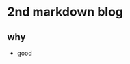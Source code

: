 <!--
@title: second test blog
@dest: ./html/second.html
@template: ./templates/default.tpl
@abstract: just a test
    second test
-->

# 2nd markdown blog

## why

* good